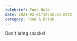 ```yaml
---
rulebrief: Food Rule
date: 2021-02-01T10:42:33.043Z
category: Food & Drink
---
```


Don't bring snacks!
